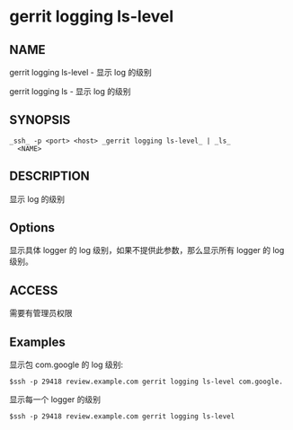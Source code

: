 # gerrit logging ls-level

## NAME
gerrit logging ls-level - 显示 log 的级别

gerrit logging ls - 显示 log 的级别
## SYNOPSIS
```
_ssh_ -p <port> <host> _gerrit logging ls-level_ | _ls_
  <NAME>
```

## DESCRIPTION
显示 log 的级别

## Options
**<NAME>**
  显示具体 logger 的 log 级别，如果不提供此参数，那么显示所有 logger 的 log 级别。

## ACCESS
需要有管理员权限

## Examples

显示包 com.google 的 log 级别:
```
$ssh -p 29418 review.example.com gerrit logging ls-level com.google.
```

显示每一个 logger 的级别
```
$ssh -p 29418 review.example.com gerrit logging ls-level
```

